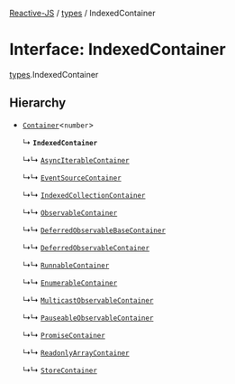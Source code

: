[Reactive-JS](../README.md) / [types](../modules/types.md) / IndexedContainer

# Interface: IndexedContainer

[types](../modules/types.md).IndexedContainer

## Hierarchy

- [`Container`](types.Container.md)<`number`\>

  ↳ **`IndexedContainer`**

  ↳↳ [`AsyncIterableContainer`](AsyncIterable.AsyncIterableContainer.md)

  ↳↳ [`EventSourceContainer`](EventSource.EventSourceContainer.md)

  ↳↳ [`IndexedCollectionContainer`](IndexedCollection.IndexedCollectionContainer.md)

  ↳↳ [`ObservableContainer`](Observable.ObservableContainer.md)

  ↳↳ [`DeferredObservableBaseContainer`](Observable.DeferredObservableBaseContainer.md)

  ↳↳ [`DeferredObservableContainer`](Observable.DeferredObservableContainer.md)

  ↳↳ [`RunnableContainer`](Observable.RunnableContainer.md)

  ↳↳ [`EnumerableContainer`](Observable.EnumerableContainer.md)

  ↳↳ [`MulticastObservableContainer`](Observable.MulticastObservableContainer.md)

  ↳↳ [`PauseableObservableContainer`](PauseableObservable.PauseableObservableContainer.md)

  ↳↳ [`PromiseContainer`](Promise.PromiseContainer.md)

  ↳↳ [`ReadonlyArrayContainer`](ReadonlyArray.ReadonlyArrayContainer.md)

  ↳↳ [`StoreContainer`](Store.StoreContainer.md)
